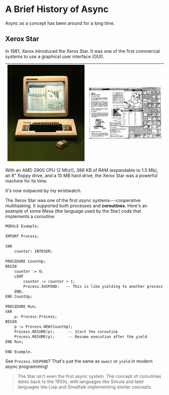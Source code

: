 # A Brief History of Async

Async as a concept has been around for a *long* time.

## Xerox Star

In 1981, Xerox introduced the Xerox Star. It was one of the first commercial systems to use a graphical user interface (GUI).

|![](./xerox_star.jpg) | ![](./starscreen.jpg)|
|----------------------|----------------------|

With an AMD 2900 CPU (2 Mhz!), 386 KB of RAM (expandable to 1.5 Mb), an 8" floppy drive, and a 10 MB hard drive, the Xerox Star was a powerful machine for its time. 

It's now outpaced by my wristwatch.

The Xerox Star was one of the first *async* systems---cooperative multitasking. It supported both processes and **coroutines**. Here's an example of some Mesa (the language used by the Star) code that implements a coroutine:

```mesa
MODULE Example;

IMPORT Process;

VAR
    counter: INTEGER;

PROCEDURE CountUp;
BEGIN
    counter := 0;
    LOOP
        counter := counter + 1;
        Process.SUSPEND;   -- This is like yielding to another process
    END;
END CountUp;

PROCEDURE Run;
VAR
    p: Process.Process;
BEGIN
    p := Process.NEW(CountUp);
    Process.RESUME(p);      -- Start the coroutine
    Process.RESUME(p);      -- Resume execution after the yield
END Run;

END Example.
```

See `Process.SUSPEND`? That's just the same as `await` or `yield` in modern async programming!

> The Star isn't even the first async system. The concept of coroutines dates back to the 1950s, with languages like Simula and later languages like Lisp and Smalltalk implementing similar concepts.